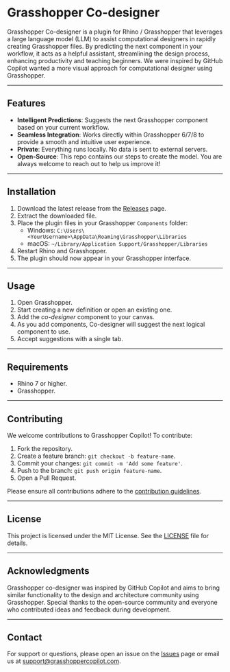 # Grasshopper Co-designer

Grasshopper Co-designer is a plugin for Rhino / Grasshopper that leverages a large language model (LLM) to assist computational designers in rapidly creating Grasshopper files. By predicting the next component in your workflow, it acts as a helpful assistant, streamlining the design process, enhancing productivity and teaching beginners. We were inspired by GitHub Copilot wanted a more visual approach for computational designer using Grasshopper.

---

## Features

- **Intelligent Predictions**: Suggests the next Grasshopper component based on your current workflow.
- **Seamless Integration**: Works directly within Grasshopper 6/7/8 to provide a smooth and intuitive user experience.
- **Private**: Everything runs locally. No data is sent to external servers.
- **Open-Source**: This repo contains our steps to create the model. You are always welcome to reach out to help us improve it!

---

## Installation

1. Download the latest release from the [Releases](https://github.com/your-repo/releases) page.
2. Extract the downloaded file.
3. Place the plugin files in your Grasshopper `Components` folder:
   - Windows: `C:\Users\<YourUsername>\AppData\Roaming\Grasshopper\Libraries`
   - macOS: `~/Library/Application Support/Grasshopper/Libraries`
4. Restart Rhino and Grasshopper.
5. The plugin should now appear in your Grasshopper interface.

---

## Usage

1. Open Grasshopper.
2. Start creating a new definition or open an existing one.
3. Add the *co-designer* component to your canvas.
4. As you add components, Co-designer will suggest the next logical component to use.
5. Accept suggestions with a single tab.

---

## Requirements

- Rhino 7 or higher.
- Grasshopper.

---

## Contributing

We welcome contributions to Grasshopper Copilot! To contribute:

1. Fork the repository.
2. Create a feature branch: `git checkout -b feature-name`.
3. Commit your changes: `git commit -m 'Add some feature'`.
4. Push to the branch: `git push origin feature-name`.
5. Open a Pull Request.

Please ensure all contributions adhere to the [contribution guidelines](CONTRIBUTING.md).

---

## License

This project is licensed under the MIT License. See the [LICENSE](LICENSE) file for details.

---

## Acknowledgments

Grasshopper co-designer was inspired by GitHub Copilot and aims to bring similar functionality to the design and architecture community using Grasshopper. Special thanks to the open-source community and everyone who contributed ideas and feedback during development.

---

## Contact

For support or questions, please open an issue on the [Issues](https://github.com/your-repo/issues) page or email us at support@grasshoppercopilot.com.

